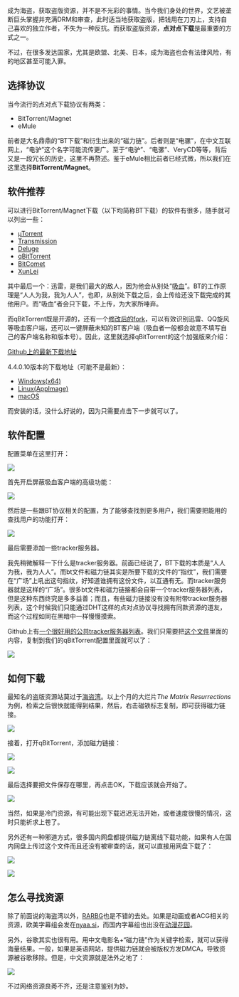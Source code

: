 <p>成为海盗，获取盗版资源，并不是不光彩的事情。当今我们身处的世界，文艺被垄断巨头掌握并充满DRM和审查，此时适当地获取盗版，把钱用在刀刃上，支持自己喜欢的独立作者，不失为一种反抗。而获取盗版资源，<strong>点对点下载</strong>是最重要的方式之一。</p>
<p>不过，在很多发达国家，尤其是欧盟、北美、日本，成为海盗也会有法律风险，有的地区甚至可能入罪。</p>
<h2 id="选择协议">选择协议</h2>
<p>当今流行的点对点下载协议有两类：</p>
<ul>
<li>BitTorrent/Magnet</li>
<li>eMule</li>
</ul>
<p>前者是大名鼎鼎的“BT下载”和衍生出来的“磁力链”。后者则是“电骡”，在中文互联网上，“电驴”这个名字可能流传更广。至于“电驴”、“电骡”、VeryCD等等，背后又是一段冗长的历史，这里不再赘述。鉴于eMule相比前者已经式微，所以我们在这里选择<strong>BitTorrent/Magnet</strong>。</p>
<h2 id="软件推荐">软件推荐</h2>
<p>可以进行BitTorrent/Magnet下载（以下均简称BT下载）的软件有很多，随手就可以列出一些：</p>
<ul>
<li><a href="https://www.utorrent.com/">µTorrent</a></li>
<li><a href="https://transmissionbt.com/">Transmission</a></li>
<li><a href="https://deluge-torrent.org/">Deluge</a></li>
<li><a href="https://www.qbittorrent.org/">qBitTorrent</a></li>
<li><a href="https://www.bitcomet.com/en">BitComet</a></li>
<li><a href="https://www.xunlei.com/">XunLei</a></li>
</ul>
<p>其中最后一个：迅雷，是我们最大的敌人，因为他会从别处“<a href="https://en.wikipedia.org/wiki/Glossary_of_BitTorrent_terms#Leech">吸血</a>”。BT的工作原理是“人人为我，我为人人”，也即，从别处下载之后，会上传给还没下载完成的其他用户。而“吸血”者会只下载，不上传，为大家所唾弃。</p>
<p>而qBitTorrent既是开源的，还有一个<a href="https://github.com/c0re100/qBittorrent-Enhanced-Edition">修改后的fork</a>，可以有效识别迅雷、QQ旋风等吸血客户端，还可以一键屏蔽未知的BT客户端（吸血者一般都会故意不填写自己的客户端名称和版本号）。因此，这里就选择qBitTorrent的这个加强版来介绍：</p>
<p><a href="https://github.com/c0re100/qBittorrent-Enhanced-Edition/releases">Github上的最新下载地址</a></p>
<p>4.4.0.10版本的下载地址（可能不是最新）：</p>
<ul>
<li><a href="https://github.com/c0re100/qBittorrent-Enhanced-Edition/releases/download/release-4.4.0.10/qbittorrent_enhanced_4.4.0.10_x64_setup.exe">Windows(x64)</a></li>
<li><a href="https://github.com/c0re100/qBittorrent-Enhanced-Edition/releases/download/release-4.4.0.10/qBittorrent-Enhanced-Edition.AppImage">Linux(AppImage)</a></li>
<li><a href="https://github.com/c0re100/qBittorrent-Enhanced-Edition/releases/download/release-4.4.0.10/qBittorrent_enhanced-4.4.0.10.dmg">macOS</a></li>
</ul>
<p>而安装的话，没什么好说的，因为只需要点击下一步就可以了。</p>
<h2 id="软件配置">软件配置</h2>
<p>配置菜单在这里打开：</p>
<p><a class="image" target="_blank" href="index.assets/image-20220125232406974.png"><img src="index.assets/image-20220125232406974.png" style="max-width:300px;" /></a></a></p>
<p>首先开启屏蔽吸血客户端的高级功能：</p>
<p><a class="image" target="_blank" href="index.assets/image-20220125232516412.png"><img src="index.assets/image-20220125232516412.png" style="max-width:300px;" /></a></p>
<p>然后是一些跟BT协议相关的配置，为了能够查找到更多用户，我们需要把能用的查找用户的功能打开：</p>
<p><a class="image" target="_blank" href="index.assets/image-20220125232645451.png"><img src="index.assets/image-20220125232645451.png" style="max-width:300px;" /></a></p>
<p>最后需要添加一些tracker服务器。</p>
<p>我先稍微解释一下什么是tracker服务器。前面已经说了，BT下载的本质是“人人为我，我为人人”。而bt文件和磁力链其实是所要下载的文件的“指纹”，我们需要在“广场”上吼出这句指纹，好知道谁拥有这份文件，以互通有无。而tracker服务器就是这样的“广场”。很多bt文件和磁力链接都会自带一个tracker服务器列表，但是这种东西终究是多多益善；而且，有些磁力链接没有没有附带tracker服务器列表，这个时候我们只能通过DHT这样的点对点协议寻找拥有同款资源的道友，而这个过程如同在黑暗中一样慢慢摸索。</p>
<p>Github上有<a href="https://github.com/ngosang/trackerslist">一个很好用的公共tracker服务器列表</a>。我们只需要把<a href="https://raw.githubusercontent.com/ngosang/trackerslist/master/trackers_all.txt">这个文件</a>里面的内容，复制到我们的qBitTorrent配置里面就可以了：</p>
<p><a class="image" target="_blank" href="index.assets/image-20220125233645126.png"><img src="index.assets/image-20220125233645126.png" style="max-width:300px;" /></a></p>
<h2 id="如何下载">如何下载</h2>
<p>最知名的盗版资源站莫过于<a href="https://thepiratebay.org/index.html">海盗湾</a>。以上个月的大烂片<em>The Matrix Resurrections</em>为例，检索之后很快就能得到结果，然后，右击磁铁标志复制，即可获得磁力链接。</p>
<p><a class="image" target="_blank" href="index.assets/image-20220125234121125.png"><img src="index.assets/image-20220125234121125.png" style="max-width:300px;" /></a></p>
<p>接着，打开qBitTorrent，添加磁力链接：</p>
<p><a class="image" target="_blank" href="index.assets/image-20220125234220438.png"><img src="index.assets/image-20220125234220438.png" style="max-width:300px;" /></a></p>
<p><a class="image" target="_blank" href="index.assets/image-20220125234248041.png"><img src="index.assets/image-20220125234248041.png" style="max-width:300px;" /></a></p>
<p>最后选择要把文件保存在哪里，再点击OK，下载应该就会开始了。</p>
<p><a class="image" target="_blank" href="index.assets/image-20220125234341257.png"><img src="index.assets/image-20220125234341257.png" style="max-width:300px;" /></a></p>
<p>当然，如果是冷门资源，有可能出现下载迟迟无法开始，或者速度很慢的情况，这时只能祈求上苍了。</p>
<p>另外还有一种邪道方式，很多国内网盘都提供磁力链离线下载功能，如果有人在国内网盘上传过这个文件而且还没有被审查的话，就可以直接用网盘下载了：</p>
<p><a class="image" target="_blank" href="index.assets/image-20220126000206045.png"><img src="index.assets/image-20220126000206045.png" style="max-width:300px;" /></a></p>
<p><a class="image" target="_blank" href="index.assets/image-20220126000235228.png"><img src="index.assets/image-20220126000235228.png" style="max-width:300px;" /></a></p>
<h2 id="怎么寻找资源">怎么寻找资源</h2>
<p>除了前面说的海盗湾以外，<a href="https://www.proxyrarbg.org/index80.php">RARBG</a>也是不错的去处。如果是动画或者ACG相关的资源，欧美字幕组会发在<a href="https://nyaa.si">nyaa.si</a>，而国内字幕组也出没在<a href="https://share.dmhy.org/">动漫花园</a>。</p>
<p>另外，谷歌其实也很有用。用中文电影名+“磁力链”作为关键字检索，就可以获得海量结果。一般，如果是英语网站，提供磁力链就会被版权方发DMCA，导致资源被谷歌移除。但是，中文资源就是法外之地了：</p>
<p><a class="image" target="_blank" href="index.assets/image-20220125235529014.png"><img src="index.assets/image-20220125235529014.png" style="max-width:300px;" /></a></p>
<p>不过网络资源良莠不齐，还是注意鉴别为妙。</p>
